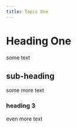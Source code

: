 ```yaml
---
title: Topic One
---
```

# Heading One

some text

## sub-heading

some more text

### heading 3

even more text